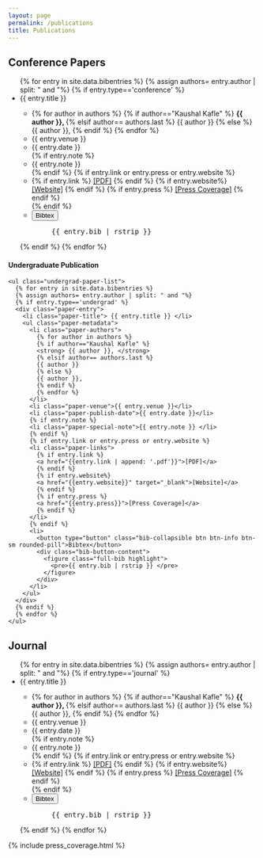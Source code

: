 ```yaml
---
layout: page
permalink: /publications
title: Publications
---
```


<div class="publication-list container">
  <div class="conference-papers">
    <h2>Conference Papers</h2>
    <ul class="conference-paper-list">
      {% for entry in site.data.bibentries %}
      {% assign authors= entry.author | split: " and "%}
      {% if entry.type=='conference' %}
      <div class="paper-entry">
        <li class="paper-title"> {{ entry.title }} </li>
        <ul class="paper-metadata">
          <li class="paper-authors">
            {% for author in authors %}
            {% if author=="Kaushal Kafle" %}
            <strong> {{ author }}, </strong>
            {% elsif author== authors.last %}
            {{ author }}
            {% else %}
            {{ author }},
            {% endif %}
            {% endfor %}
          </li>
          <li class="paper-venue">{{ entry.venue }}</li>
          <li class="paper-publish-date">{{ entry.date }}</li>
          {% if entry.note %}
          <li class="paper-special-note">{{ entry.note }} </li>
          {% endif %}
          {% if entry.link or entry.press or entry.website %}
          <li class="paper-links">
            {% if entry.link %}
            <a href="{{entry.link | append: '.pdf' | relative_url }}">[PDF]</a>
            {% endif %}
            {% if entry.website%}
            <a href="{{entry.website}}" target="_blank">[Website]</a>
            {% endif %}
            {% if entry.press %}
            <a href="{{entry.press}}">[Press Coverage]</a>
            {% endif %}
          </li>
          {% endif %}
          <li class="bibtex">
            <button type="button" class="bib-collapsible btn btn-info btn-sm rounded-pill">Bibtex</button>
            <div class="bib-button-content">
              <figure class="full-bib highlight">
                <pre>{{ entry.bib | rstrip }} </pre>
              </figure>
            </div>
          </li>
        </ul>
      </div>
      {% endif %}
      {% endfor %}
    </ul>
  </div>

  <div class="other-publications">
    <h4>Undergraduate Publication</h4>

    <ul class="undergrad-paper-list">
      {% for entry in site.data.bibentries %}
      {% assign authors= entry.author | split: " and "%}
      {% if entry.type=='undergrad' %}
      <div class="paper-entry">
        <li class="paper-title"> {{ entry.title }} </li>
        <ul class="paper-metadata">
          <li class="paper-authors">
            {% for author in authors %}
            {% if author=="Kaushal Kafle" %}
            <strong> {{ author }}, </strong>
            {% elsif author== authors.last %}
            {{ author }}
            {% else %}
            {{ author }},
            {% endif %}
            {% endfor %}
          </li>
          <li class="paper-venue">{{ entry.venue }}</li>
          <li class="paper-publish-date">{{ entry.date }}</li>
          {% if entry.note %}
          <li class="paper-special-note">{{ entry.note }} </li>
          {% endif %}
          {% if entry.link or entry.press or entry.website %}
          <li class="paper-links">
            {% if entry.link %}
            <a href="{{entry.link | append: '.pdf'}}">[PDF]</a>
            {% endif %}
            {% if entry.website%}
            <a href="{{entry.website}}" target="_blank">[Website]</a>
            {% endif %}
            {% if entry.press %}
            <a href="{{entry.press}}">[Press Coverage]</a>
            {% endif %}
          </li>
          {% endif %}
          <li>
            <button type="button" class="bib-collapsible btn btn-info btn-sm rounded-pill">Bibtex</button>
            <div class="bib-button-content">
              <figure class="full-bib highlight">
                <pre>{{ entry.bib | rstrip }} </pre>
              </figure>
            </div>
          </li>
        </ul>
      </div>
      {% endif %}
      {% endfor %}
    </ul>
  </div> <!--other publications-->

  <div class="journal-papers">
    <h2>Journal</h2>
    <ul class="conference-paper-list">
      {% for entry in site.data.bibentries %}
      {% assign authors= entry.author | split: " and "%}
      {% if entry.type=='journal' %}
      <div class="paper-entry">
        <li class="paper-title"> {{ entry.title }} </li>
        <ul class="paper-metadata">
          <li class="paper-authors">
            {% for author in authors %}
            {% if author=="Kaushal Kafle" %}
            <strong> {{ author }}, </strong>
            {% elsif author== authors.last %}
            {{ author }}
            {% else %}
            {{ author }},
            {% endif %}
            {% endfor %}
          </li>
          <li class="paper-venue">{{ entry.venue }}</li>
          <li class="paper-publish-date">{{ entry.date }}</li>
          {% if entry.note %}
          <li class="paper-special-note">{{ entry.note }} </li>
          {% endif %}
          {% if entry.link or entry.press or entry.website %}
          <li class="paper-links">
            {% if entry.link %}
            <a href="{{entry.link | append: '.pdf' | relative_url }}">[PDF]</a>
            {% endif %}
            {% if entry.website%}
            <a href="{{entry.website}}" target="_blank">[Website]</a>
            {% endif %}
            {% if entry.press %}
            <a href="{{entry.press}}">[Press Coverage]</a>
            {% endif %}
          </li>
          {% endif %}
          <li class="bibtex">
            <button type="button" class="bib-collapsible btn btn-info btn-sm rounded-pill">Bibtex</button>
            <div class="bib-button-content">
              <figure class="full-bib highlight">
                <pre>{{ entry.bib | rstrip }} </pre>
              </figure>
            </div>
          </li>
        </ul>
      </div>
      {% endif %}
      {% endfor %}
    </ul>
  </div>

  <div class="news-coverage">
    {% include press_coverage.html %}
  </div>

</div>

